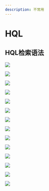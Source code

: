 ```yaml
---
description: 不常用
---
```


# HQL

## HQL检索语法

![](../../../../.gitbook/assets/image%20%2813%29.png)

![](../../../../.gitbook/assets/image%20%289%29.png)

![](../../../../.gitbook/assets/image%20%2850%29.png)

![](../../../../.gitbook/assets/image%20%2839%29.png)

![](../../../../.gitbook/assets/image%20%2849%29.png)

![](../../../../.gitbook/assets/image%20%2823%29.png)

![](../../../../.gitbook/assets/image%20%2838%29.png)

![](../../../../.gitbook/assets/image%20%2824%29.png)

![](../../../../.gitbook/assets/image%20%2858%29.png)

![](../../../../.gitbook/assets/image%20%2820%29.png)

![](../../../../.gitbook/assets/image%20%2835%29.png)

![](../../../../.gitbook/assets/image%20%2856%29.png)

![](../../../../.gitbook/assets/image%20%2848%29.png)

![](../../../../.gitbook/assets/image%20%281%29.png)



